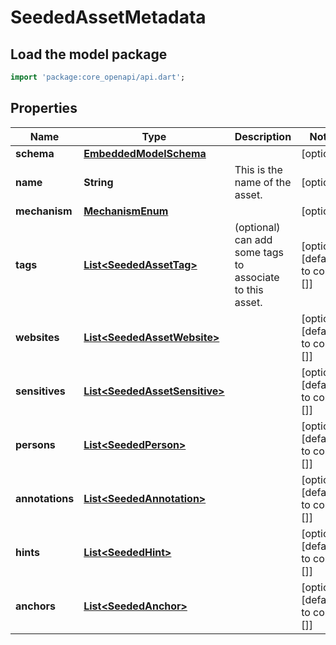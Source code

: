 # SeededAssetMetadata

## Load the model package
```dart
import 'package:core_openapi/api.dart';
```

## Properties
Name | Type | Description | Notes
------------ | ------------- | ------------- | -------------
**schema** | [**EmbeddedModelSchema**](EmbeddedModelSchema) |  | [optional] 
**name** | **String** | This is the name of the asset. | [optional] 
**mechanism** | [**MechanismEnum**](MechanismEnum) |  | [optional] 
**tags** | [**List\<SeededAssetTag\>**](SeededAssetTag) | (optional) can add some tags to associate to this asset. | [optional] [default to const []]
**websites** | [**List\<SeededAssetWebsite\>**](SeededAssetWebsite) |  | [optional] [default to const []]
**sensitives** | [**List\<SeededAssetSensitive\>**](SeededAssetSensitive) |  | [optional] [default to const []]
**persons** | [**List\<SeededPerson\>**](SeededPerson) |  | [optional] [default to const []]
**annotations** | [**List\<SeededAnnotation\>**](SeededAnnotation) |  | [optional] [default to const []]
**hints** | [**List\<SeededHint\>**](SeededHint) |  | [optional] [default to const []]
**anchors** | [**List\<SeededAnchor\>**](SeededAnchor) |  | [optional] [default to const []]




